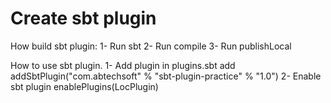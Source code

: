 # Create sbt plugin
How build sbt plugin:
1- Run sbt
2- Run compile
3- Run publishLocal

How to use sbt plugin.
1- Add plugin in plugins.sbt add
addSbtPlugin("com.abtechsoft" % "sbt-plugin-practice" % "1.0")
2- Enable sbt plugin
enablePlugins(LocPlugin)

